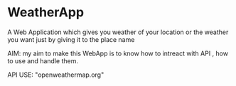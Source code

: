 # WeatherApp
 
A Web Application which gives you weather of your location or the weather you want just by giving it to the place name

AIM: my aim to make this WebApp is to know how to intreact with API , how to use and handle them.

API USE: "openweathermap.org"

